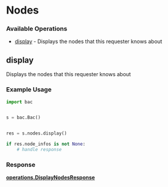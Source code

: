 # Nodes

### Available Operations

* [display](#display) - Displays the nodes that this requester knows about

## display

Displays the nodes that this requester knows about

### Example Usage

```python
import bac


s = bac.Bac()


res = s.nodes.display()

if res.node_infos is not None:
    # handle response
```


### Response

**[operations.DisplayNodesResponse](../../models/operations/displaynodesresponse.md)**

